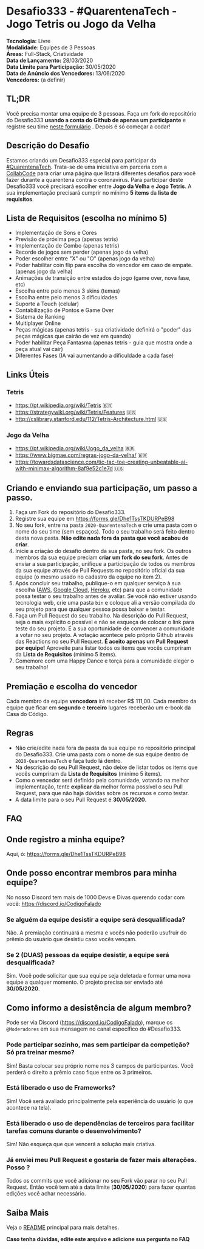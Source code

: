 # Desafio333 - #QuarentenaTech - Jogo Tetris ou Jogo da Velha

**Tecnologia:** Livre  
**Modalidade**: Equipes de 3 Pessoas  
**Áreas:** Full-Stack, Criatividade  
**Data de Lançamento:** 28/03/2020  
**Data Limite para Participação:** 30/05/2020  
**Data de Anúncio dos Vencedores:** 13/06/2020  
**Vencedores:** (a definir)

## TL;DR

Você precisa montar uma equipe de 3 pessoas. Faça um fork do repositório do Desafio333 **usando a conta do Github de apenas um participante** e registre seu time [neste formulário](https://forms.gle/Dhe1TssTKDURPeB98) . Depois é só começar a codar!

## Descrição do Desafio

Estamos criando um Desafio333 especial para participar da [#QuarentenaTech](https://quarentena.tech). Trata-se de uma iniciativa em parceria com a [CollabCode](https://www.twitch.tv/collabdode) para criar uma página que listará diferentes desafios para você fazer durante a quarentena contra o coronavirus. Para participar deste Desafio333 você precisará escolher entre **Jogo da Velha** e **Jogo Tetris**. A sua implementação precisará cumprir no mínimo **5 items** da **lista de requisitos**.

## Lista de Requisitos (escolha no mínimo 5)

- Implementação de Sons e Cores
- Previsão de próxima peça (apenas tetris)
- Implementação de Combo (apenas tetris)
- Recorde de jogos sem perder (apenas jogo da velha)
- Poder escolher entre "X" ou "O" (apenas jogo da velha)
- Poder habilitar coin flip para escolha do vencedor em caso de empate. (apenas jogo da velha)
- Animações de transição entre estados do jogo (game over, nova fase, etc)
- Escolha entre pelo menos 3 skins (temas)
- Escolha entre pelo menos 3 dificuldades
- Suporte a Touch (celular)
- Contabilização de Pontos e Game Over
- Sistema de Ranking
- Multiplayer Online
- Peças mágicas (apenas tetris - sua criatividade definirá o "poder" das peças mágicas que cairão de vez em quando)
- Poder habilitar Peça Fantasma (apenas tetris - guia que mostra onde a peça atual vai cair)
- Diferentes Fases (IA vai aumentando a dificuldade a cada fase)

## Links Úteis

### Tetris

- https://pt.wikipedia.org/wiki/Tetris 🇧🇷
- https://strategywiki.org/wiki/Tetris/Features 🇺🇸
- http://cslibrary.stanford.edu/112/Tetris-Architecture.html 🇺🇸

### Jogo da Velha

- https://pt.wikipedia.org/wiki/Jogo_da_velha 🇧🇷
- https://www.bigmae.com/regras-jogo-da-velha/ 🇧🇷
- https://towardsdatascience.com/tic-tac-toe-creating-unbeatable-ai-with-minimax-algorithm-8af9e52c1e7d 🇺🇸

## Criando e enviando sua participação, um passo a passo.

1. Faça um Fork do repositório do Desafio333.
2. Registre sua equipe em https://forms.gle/Dhe1TssTKDURPeB98
3. No seu fork, entre na pasta `2020-QuarentenaTech` e crie uma pasta com o nome do seu time (sem espaços). Todo o seu trabalho será feito dentro desta nova pasta. **Não edite nada fora da pasta que você acabou de criar**.
4. Inicie a criação do desafio dentro da sua pasta, no seu fork. Os outros membros da sua equipe preciam **criar um fork do seu fork**. Antes de enviar a sua participação, unifique a participação de todos os membros da sua equipe através de Pull Requests no repositório oficial da sua equipe (o mesmo usado no cadastro da equipe no item 2).
5. Após concluir seu trabalho, publique-o em qualquer serviço à sua escolha ([AWS](https://aws.amazon.com/), [Google Cloud](https://cloud.google.com/), [Heroku](https://www.heroku.com), etc) para que a comunidade possa testar o seu trabalho antes de avaliar. Se você não estiver usando tecnologia web, crie uma pasta `bin` e coloque ali a versão compilada do seu projeto para que qualquer pessoa possa baixar e testar.
6. Faça um Pull Request do seu trabalho. Na descrição do Pull Request, seja o mais explícito o possível e não se esqueça de colocar o link para teste do seu projeto. É a sua oportunidade de convencer a comunidade a votar no seu projeto. A votação acontece pelo próprio Github através das Reactions no seu Pull Request. **É aceito apenas um Pull Request por equipe!** Aproveite para listar todos os items que vocês cumpriram da **Lista de Requisitos** (mínimo 5 items).
7. Comemore com uma Happy Dance e torça para a comunidade eleger o seu trabalho!

## Premiação e escolha do vencedor

Cada membro da equipe **vencedora** irá receber R\$ 111,00.
Cada membro da equipe que ficar em **segundo** e **terceiro** lugares receberão um e-book da Casa do Código.

## Regras

- Não crie/edite nada fora da pasta da sua equipe no repositório principal do Desafio333. Crie uma pasta com o nome de sua equipe dentro de `2020-QuarentenaTech` e faça tudo lá dentro.
- Na descrição do seu Pull Request, não deixe de listar todos os items que vocês cumpriram da **Lista de Requisitos** (mínimo 5 items).
- Como o vencedor será definido pela comunidade, votando na melhor implementação, tente **explicar** da melhor forma possível o seu Pull Request, para que não haja dúvidas sobre os recursos e como testar.
- A data limite para o seu Pull Request é **30/05/2020**.

## FAQ

## Onde registro a minha equipe?

Aqui, ó: https://forms.gle/Dhe1TssTKDURPeB98

## Onde posso encontrar membros para minha equipe?

No nosso Discord tem mais de 1000 Devs e Divas querendo codar com você: https://discord.io/CodigoFalado

### Se alguém da equipe desistir a equipe será desqualificada?

Não. A premiação continuará a mesma e vocês não poderão usufruir do prêmio do usuário que desistiu caso vocês vençam.

### Se 2 (DUAS) pessoas da equipe desistir, a equipe será desqualificada?

Sim. Você pode solicitar que sua equipe seja deletada e formar uma nova equipe a qualquer momento. O projeto precisa ser enviado até **30/05/2020**.

## Como informo a desistência de algum membro?

Pode ser via Discord (https://discord.io/CodigoFalado), marque os `@Moderadores` em sua mensagem no canal específico do #Desafio333.

### Pode participar sozinho, mas sem participar da competição? Só pra treinar mesmo?

Sim! Basta colocar seu próprio nome nos 3 campos de participantes. Você perderá o direito a prêmio caso fique entre os 3 primeiros.

### Está liberado o uso de Frameworks?

Sim! Você será avaliado principalmente pela experiência do usuário (o que acontece na tela).

### Está liberado o uso de dependências de terceiros para facilitar tarefas comuns durante o desenvolvimento?

Sim! Não esqueça que que vencerá a solução mais criativa.

### Já enviei meu Pull Request e gostaria de fazer mais alterações. Posso ?

Todos os commits que você adicionar no seu Fork vão parar no seu Pull Request. Então você tem até a data limite (**30/05/2020**) para fazer quantas edições você achar necessário.

## Saiba Mais

Veja o [README](../README.md) principal para mais detalhes.

**Caso tenha dúvidas, edite este arquivo e adicione sua pergunta no FAQ**